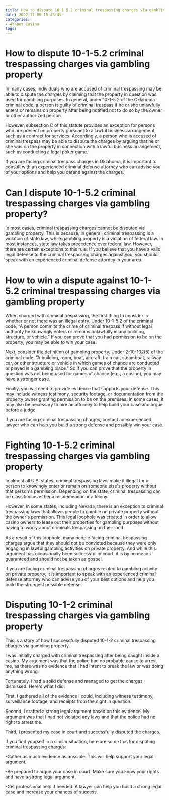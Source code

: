 ```yaml
---
title: How to dispute 10 1 5.2 criminal trespassing charges via gambling property
date: 2022-11-30 15:43:49
categories:
- 4rabet Casino
tags:
---
```



#  How to dispute 10-1-5.2 criminal trespassing charges via gambling property

In many cases, individuals who are accused of criminal trespassing may be able to dispute the charges by claiming that the property in question was used for gambling purposes. In general, under 10-1-5.2 of the Oklahoma criminal code, a person is guilty of criminal trespass if he or she unlawfully enters or remains on property after being notified not to do so by the owner or other authorized person.

However, subsection C of this statute provides an exception for persons who are present on property pursuant to a lawful business arrangement, such as a contract for services. Accordingly, a person who is accused of criminal trespass may be able to dispute the charges by arguing that he or she was on the property in connection with a lawful business arrangement, such as conducting a legal poker game.

If you are facing criminal trespass charges in Oklahoma, it is important to consult with an experienced criminal defense attorney who can advise you of your options and help you defend against the charges.

#  Can I dispute 10-1-5.2 criminal trespassing charges via gambling property?

In most cases, criminal trespassing charges cannot be disputed via gambling property. This is because, in general, criminal trespassing is a violation of state law, while gambling property is a violation of federal law. In most instances, state law takes precedence over federal law. However, there are certain exceptions to this rule. If you believe that you have a valid legal defense to the criminal trespassing charges against you, you should speak with an experienced criminal defense attorney in your area.

#  How to win a dispute against 10-1-5.2 criminal trespassing charges via gambling property

When charged with criminal trespassing, the first thing to consider is whether or not there was an illegal entry. Under 10-1-5.2 of the criminal code, “A person commits the crime of criminal trespass if without legal authority he knowingly enters or remains unlawfully in any building, structure, or vehicle.” If you can prove that you had permission to be on the property, you may be able to win your case.

Next, consider the definition of gambling property. Under 2-10-102(5) of the criminal code, “A building, room, boat, aircraft, train car, steamboat, railway car, or other structure or vehicle in which games of chance are conducted or played is a gambling place.” So if you can prove that the property in question was not being used for games of chance (e.g., a casino), you may have a stronger case.

Finally, you will need to provide evidence that supports your defense. This may include witness testimony, security footage, or documentation from the property owner granting permission to be on the premises. In some cases, it may also be necessary to hire an attorney to help build your case and argue before a judge.

If you are facing criminal trespassing charges, contact an experienced lawyer who can help you build a strong defense and possibly win your case.

#  Fighting 10-1-5.2 criminal trespassing charges via gambling property 

In almost all U.S. states, criminal trespassing laws make it illegal for a person to knowingly enter or remain on someone else's property without that person's permission. Depending on the state, criminal trespassing can be classified as either a misdemeanor or a felony.

However, in some states, including Nevada, there is an exception to criminal trespassing laws that allows people to gamble on private property without the owner's permission. This legal loophole was created in order to allow casino owners to lease out their properties for gambling purposes without having to worry about criminals trespassing on their land.

As a result of this loophole, many people facing criminal trespassing charges argue that they should not be convicted because they were only engaging in lawful gambling activities on private property. And while this argument has occasionally been successful in court, it is by no means guaranteed and should not be taken as gospel.

If you are facing criminal trespassing charges related to gambling activity on private property, it is important to speak with an experienced criminal defense attorney who can advise you of your best options and help you build the strongest possible defense.

#  Disputing 10-1-2 criminal trespassing charges via gambling property

This is a story of how I successfully disputed 10-1-2 criminal trespassing charges via gambling property.

I was initially charged with criminal trespassing after being caught inside a casino. My argument was that the police had no probable cause to arrest me, as there was no evidence that I had intent to break the law or was doing anything wrong.

Fortunately, I had a solid defense and managed to get the charges dismissed. Here's what I did:

First, I gathered all of the evidence I could, including witness testimony, surveillance footage, and receipts from the night in question.

Second, I crafted a strong legal argument based on this evidence. My argument was that I had not violated any laws and that the police had no right to arrest me.

Third, I presented my case in court and successfully disputed the charges.

If you find yourself in a similar situation, here are some tips for disputing criminal trespassing charges:

-Gather as much evidence as possible. This will help support your legal argument.

-Be prepared to argue your case in court. Make sure you know your rights and have a strong legal argument.

-Get professional help if needed. A lawyer can help you build a strong legal case and increase your chances of success.